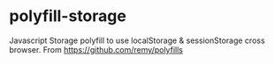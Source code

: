 polyfill-storage
================

Javascript Storage polyfill to use localStorage &amp; sessionStorage cross browser. From https://github.com/remy/polyfills
